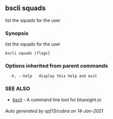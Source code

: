 ## bscli squads

list the squads for the user

### Synopsis

list the squads for the user

```
bscli squads [flags]
```

### Options inherited from parent commands

```
  -h, --help   display this help and exit
```

### SEE ALSO

* [bscli](bscli.md)	 - A command line tool for bluesight.io

###### Auto generated by spf13/cobra on 14-Jan-2021
